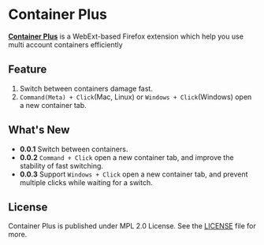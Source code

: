 # Container Plus

[**Container Plus**](https://addons.mozilla.org/en-US/firefox/addon/container-plus/) is a WebExt-based Firefox extension which help you use multi account containers efficiently

## Feature

1.  Switch between containers damage fast.
2.  `Command(Meta) + Click`(Mac, Linux) or `Windows + Click`(Windows) open a new container tab.

## What's New

* **0.0.1** Switch between containers.
* **0.0.2** `Command + Click` open a new container tab, and improve the stability of fast switching.
* **0.0.3** Support `Windows + Click` open a new container tab, and prevent multiple clicks while waiting for a switch.

## License

Container Plus is published under MPL 2.0 License. See the [LICENSE](https://github.com/crazymousethief/container-plus/blob/master/LICENSE) file for more.
